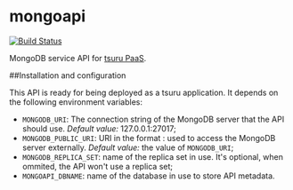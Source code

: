 mongoapi
========

[![Build Status](https://secure.travis-ci.org/tsuru/mongoapi.png?branch=master)](http://travis-ci.org/tsuru/mongoapi)

MongoDB service API for [tsuru PaaS](https://tsuru.io).

##Installation and configuration

This API is ready for being deployed as a tsuru application. It depends on the
following environment variables:

* ``MONGODB_URI``: The connection string of the MongoDB server that the API
  should use. _Default value:_ 127.0.0.1:27017;
* ``MONGODB_PUBLIC_URI``: URI in the format <host>:<port> used to access the
  MongoDB server externally. _Default value:_ the value of ``MONGODB_URI``;
* ``MONGODB_REPLICA_SET``: name of the replica set in use. It's optional, when
  ommited, the API won't use a replica set;
* ``MONGOAPI_DBNAME``: name of the database in use to store API metadata.
